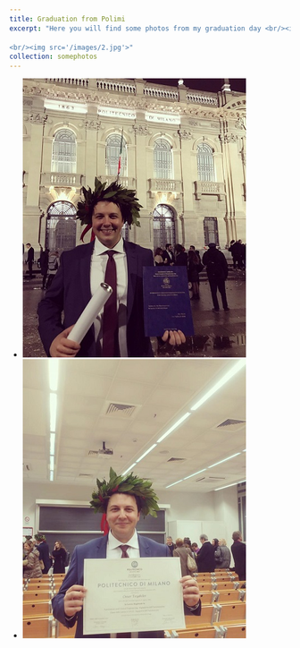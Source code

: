 ```yaml
---
title: Graduation from Polimi
excerpt: "Here you will find some photos from my graduation day <br/><img src='/images/1.jpg'> 

<br/><img src='/images/2.jpg'>" 
collection: somephotos
---
```


* <img src='/images/1.jpg'>
* <img src='/images/2.jpg'>
